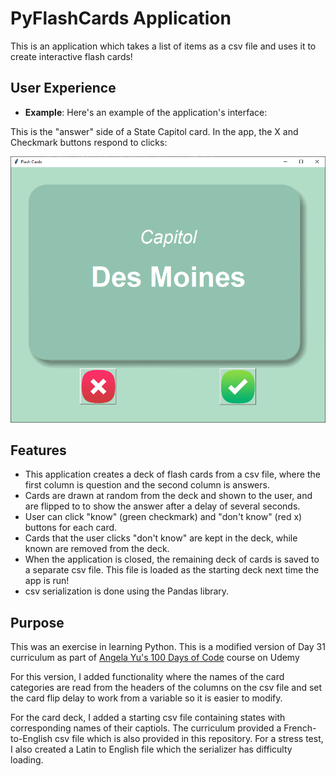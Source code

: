 # PyFlashCards Application
This is an application which takes a list of items as a csv file and uses it to create interactive flash cards!

## User Experience

- **Example**: Here's an example of the application's interface:

This is the "answer" side of a State Capitol card. In the app, the X and Checkmark buttons respond to clicks:

  ![Program Example Image](/doc/pyflashcardspic.png)
  
## Features

* This application creates a deck of flash cards from a csv file, where the first column is question and the second column is answers.
* Cards are drawn at random from the deck and shown to the user, and are flipped to to show the answer after a delay of several seconds.
* User can click "know" (green checkmark) and "don't know" (red x) buttons for each card.
* Cards that the user clicks "don't know" are kept in the deck, while known are removed from the deck.
* When the application is closed, the remaining deck of cards is saved to a separate csv file. This file is loaded as the starting deck next time the app is run!
* csv serialization is done using the Pandas library.

## Purpose

This was an exercise in learning Python.
This is a modified version of Day 31 curriculum as part of [Angela Yu's 100 Days of Code](https://www.udemy.com/course/100-days-of-code/) course on Udemy

For this version, I added functionality where the names of the card categories are read from the headers of the columns on the csv file and set the card flip delay to work from a variable so it is easier to modify. 

For the card deck, I added a starting csv file containing states with corresponding names of their captiols. The curriculum provided a French-to-English csv file which is also provided in this repository. For a stress test, I also created a Latin to English file which the serializer has difficulty loading.
